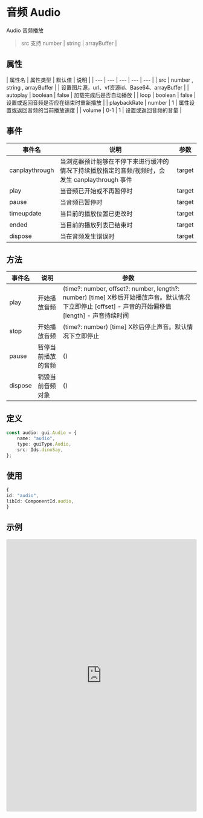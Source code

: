 # 音频 Audio

Audio 音频播放

> src 支持 number | string | arrayBuffer | 

## 属性

| 属性名 | 属性类型 | 默认值 | 说明 |
| --- | --- | --- | --- | --- |
| src | number , string , arrayBuffer |  | 设置图片源，url、vf资源id、Base64、arrayBuffer |
| autoplay | boolean | false | 加载完成后是否自动播放 |
| loop | boolean | false | 设置或返回音频是否应在结束时重新播放 |
| playbackRate | number | 1 | 属性设置或返回音频的当前播放速度 |
| volume | 0-1 | 1 | 设置或返回音频的音量 |


## 事件

| 事件名  | 说明 | 参数 |
| --- | --- | --- |
| canplaythrough | 当浏览器预计能够在不停下来进行缓冲的情况下持续播放指定的音频/视频时，会发生 canplaythrough 事件 | target |
| play | 当音频已开始或不再暂停时 | target |
| pause | 当音频已暂停时 | target |
| timeupdate | 当目前的播放位置已更改时 | target |
| ended | 当目前的播放列表已结束时 | target |
| dispose | 当在音频发生错误时 | target |


## 方法

| 事件名  | 说明 | 参数 |
| --- | --- | --- | 
| play | 开始播放音频 | (time?: number, offset?: number, length?: number) [time] X秒后开始播放声音。默认情况下立即停止 [offset] - 声音的开始偏移值  [length] - 声音持续时间 |
| stop | 开始播放音频 | (time?: number) [time] X秒后停止声音。默认情况下立即停止 |
| pause | 暂停当前播放的音频 | () |
| dispose | 销毁当前音频对象 | () |

## 定义
``` typescript
const audio: gui.Audio = {
    name: "audio",
    type: guiType.Audio,
    src: Ids.dinoSay,
};
```

## 使用
``` typescript
{
id: "audio",
libId: ComponentId.audio,
}
```

## 示例

<iframe
     src="https://codesandbox.io/embed/audio-7bqb7?fontsize=14&hidenavigation=1&module=%2Fsrc%2Findex.ts&theme=dark"
     style="width:100%; height:720px; border:0; border-radius: 4px; overflow:hidden;"
     title="Audio"
     allow="accelerometer; ambient-light-sensor; camera; encrypted-media; geolocation; gyroscope; hid; microphone; midi; payment; usb; vr; xr-spatial-tracking"
     sandbox="allow-autoplay allow-forms allow-modals allow-popups allow-presentation allow-same-origin allow-scripts"
   ></iframe>